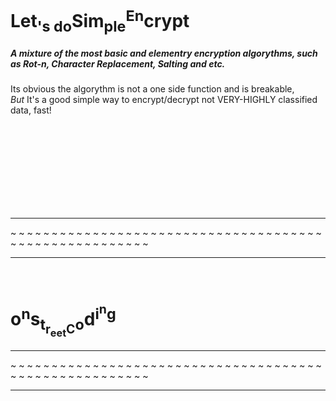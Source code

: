<h1>Let<sub>'s do</sub>Sim<sub>ple</sub><sup>En</sup>crypt</h1>

<h5>A mixture of the most basic and elementry encryption algorythms, such as Rot-n,
Character Replacement, Salting and etc. </h5>
<p>Its obvious the algorythm is not a one side function and is breakable, <br>
<em>But</em> It's a good simple way to encrypt/decrypt not VERY-HIGHLY classified data, fast!</p>

<br><br><br><br>
<br><br><br><br>
<hr />~ ~ ~ ~ ~ ~ ~ ~ ~ ~ ~ ~ ~ ~ ~ ~ ~ ~ ~ ~ ~ ~ ~ ~ ~ ~ ~ ~ ~ ~ ~ ~ ~ ~ ~ ~ ~ ~ ~ ~ ~ ~ ~ ~ ~ ~ ~ ~ ~ ~ ~ ~ ~ ~ ~ <hr />
&nbsp;&nbsp;&nbsp;&nbsp;&nbsp;&nbsp;&nbsp;&nbsp;&nbsp;&nbsp;&nbsp;
<h1>o<sup>n</sup>s<sub/>t<sub>r<sub>eet</sub>C</sub>o</sub>d<sup>i<sup>n<sup></sup></sup>g</sup></h1>
<hr />~ ~ ~ ~ ~ ~ ~ ~ ~ ~ ~ ~ ~ ~ ~ ~ ~ ~ ~ ~ ~ ~ ~ ~ ~ ~ ~ ~ ~ ~ ~ ~ ~ ~ ~ ~ ~ ~ ~ ~ ~ ~ ~ ~ ~ ~ ~ ~ ~ ~ ~ ~ ~ ~ ~ <hr />
